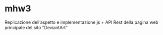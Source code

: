# mhw3

Replicazione dell’aspetto e implementazione js + API Rest della pagina web principale del sito "DeviantArt"
